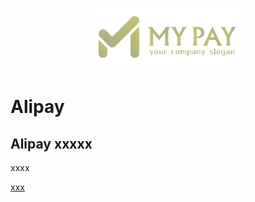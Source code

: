 <p align="center">
  <a href="https://mypay.tech/" target="_blank">
    <img alt="Parcel" src="logo.png" width="50%">
  </a>
</p>

# Alipay


## Alipay  xxxxx
xxxx

<a href="https://github.com/MypayTech/Alipay/edit/master">xxx</a>
